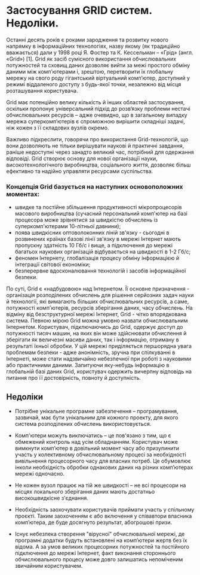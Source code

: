 # Застосування GRID систем. Недоліки.
Останні десять  років є роками зародження та розвитку нового напрямку в інформаційних технологіях, назву якому (як традиційно вважається) дали у 1998 році Я. Фостер та К. Кессельман – «Грід» (англ. «Grid») [1]. Grid як засіб сумісного використання обчислювальних потужностей та сховищ даних дозволяє вийти за межі простого обміну даними між комп’ютерами і, зрештою, перетворити їх глобальну мережу на свого роду гігантський віртуальний комп’ютер, доступний у режимі віддаленого доступу з будь-якої точки, незалежно від місця розташування користувача.

Grid має потенційно велику кількість й інших областей застосування, оскільки пропонує універсальний підхід до розв‘язку проблеми нестачі обчислювальних ресурсів – адже очевидно, що в загальному випадку мережа суперкомп‘ютерів є спроможною вирішити складніші задачі, ніж кожен з її складових вузлів окремо.

Важливо підкреслити, говорячи про використання Grid-технологій, що вони дозволяють не тільки вирішувати наукові й практичні завдання, раніше недоступні через занадто великий час, потрібний для одержання відповіді. Grid створює основу для нової організації науки, високотехнологічного виробництва, соціального життя, дозволяє більш ефективно та надійно управляти ресурсами суспільства.

### Концепція Grid базується на наступних основоположних моментах: 
- швидке та постійне збільшення продуктивності мікропроцесорів масового виробництва (сучасний персональний комп'ютер на базі процесора може зрівнятися за швидкістю обчислень із суперкомп'ютерами 10-літньої давнини); 
- поява швидкісних оптоволоконних ліній зв'язку - сьогодні в розвинених країнах базові лінії зв'язку в мережі Інтернет мають пропускну здатність 10 Гб/с і вище, а підключення до мережі багатьох наукових організацій відбувається на швидкості в 1-2 Гб/с; 
- феномен Інтернету, глобалізація процесу обміну інформацією й інтеграції світової економіки; 
- безперервне вдосконалювання технологій і засобів інформаційної безпеки. 

По суті, Grid є «надбудовою» над Інтернетом. Її основне призначення - організація розподілених обчислень для рішення серйозних задач науки й технології, які вимагають більших обчислювальних ресурсів, а саме, потужності комп'ютерів, ресурсів зберігання даних, часу обчислень. На відміну від безструктурної мережі Інтернет, Grid - чітко впорядкована система. Певною мірою Grid можна умовно назвати обчислювальним Інтернетом. Користувач, підключаючись до Grid, одержує доступ до потужності тисяч машин, на яких він може здійснювати обчислення й зберігати як величезні масиви даних, так і інформацію, отриману в результаті їхньої обробки. У цій мережі приділяється першорядна увага проблемам безпеки - адже анонімність, зручна при спілкуванні в Інтернеті, може стати надзвичайно небезпечної при роботі з науковими або практичними даними. Запитуючи яку-небудь інформацію в глобальній базі даних Grid, користувач одержить вичерпну відповідь на питання про її достовірність, повноту й доступність.

## Недоліки 
- Потрібне унікальне програмне забезпечення – програмування, зазвичай, має бути унікальним для кожного проекту, для якого система розподілених обчислень використовується.

- Комп'ютери можуть виключатись – це пов'язано з тим, що є обмежений контроль над усім обладнанням. Користувач може вимкнути комп’ютер в довільний момент часу або призупинити участь у колективному обчислювальному процесі за необхідності вивільнення процесорного часу для власних потреб. Це обумовлює інколи необхідність обробки однакових даних на різних комп’ютерах мережі одночасно.

- Не кожен вузол працює на тій же швидкості – не всі процесори на місцях локального зберігання даних мають достатньо високошвидкісне з'єднання.

- Необхідність заохочувати користувачів приймати участь у спільному проєкті. Таким заохоченням є або включення у співавтори власника комп’ютера, де буде досягнуто результат, абогрошові призи.

- Існує небезпека створення "вірусної" обчислювальної мережі, де програмні додатки будуть встановлені на комп’ютери жертв без їх відома. А за умов великих процесорних потужностей та постійного підключення до мережі Інтернет, факт виконання стороннього обчислювального процесу може довго залишатись непоміченим звичайним користувачем.
